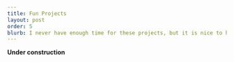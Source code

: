 ```yaml
---
title: Fun Projects
layout: post
order: 5
blurb: I never have enough time for these projects, but it is nice to have them documented somewhere. This is the least serious part of this web cite. **Under construction**
---
```

**Under construction**

